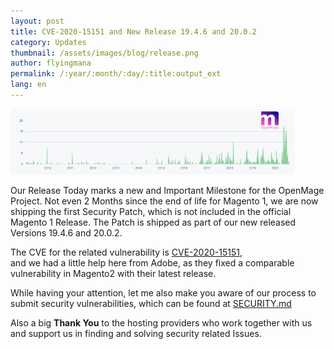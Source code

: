 ```yaml
---
layout: post
title: CVE-2020-15151 and New Release 19.4.6 and 20.0.2
category: Updates
thumbnail: /assets/images/blog/release.png
author: flyingmana
permalink: /:year/:month/:day/:title:output_ext
lang: en
---
```


<img src="/images//posts/openmage_contributions_logo_2020_08.png" style="max-width:90%;"/>

Our Release Today marks a new and Important Milestone for the OpenMage Project.
Not even 2 Months since the end of life for Magento 1, we are now shipping the first Security Patch, which is not included in the official Magento 1 Release. 
The Patch is shipped as part of our new released Versions 19.4.6 and 20.0.2.

The CVE for the related vulnerability is [CVE-2020-15151](https://github.com/OpenMage/magento-lts/security/advisories/GHSA-crf2-xm6x-46p6),  
and we had a little help here from Adobe, as they fixed a comparable vulnerability in Magento2 with their latest release.

While having your attention, let me also make you aware of our process to submit security vulnerabilities, which can be found at [SECURITY.md](https://github.com/OpenMage/magento-lts/blob/1.9.4.x/SECURITY.md)   

Also a big **Thank You** to the hosting providers who work together with us and support us in finding and solving security related Issues.
